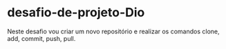 # desafio-de-projeto-Dio
Neste desafio vou criar um novo repositório e realizar os comandos clone, add, commit, push, pull. 
